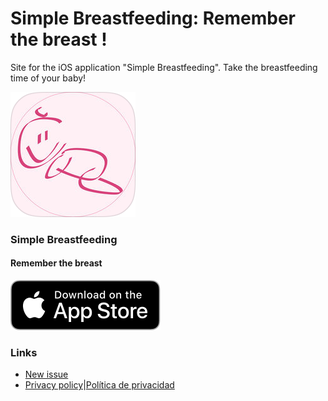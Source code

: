 # Simple Breastfeeding: Remember the breast !

Site for the iOS application "Simple Breastfeeding". Take the breastfeeding time of your baby!

![Logo](logo.png)

### Simple Breastfeeding

#### Remember the breast

[![App_Store_logo](Download_on_the_App_Store_Badge_US-UK_RGB_blk_092917.svg)](https://itunes.apple.com/es/app/simple-breastfeeding/id1448035116?mt=8)

### Links

- [New issue](https://github.com/rvillamil/simple-breastfeeding-site/issues)
- [Privacy policy](privacy-policy/policy_EN.pdf)|[Política de privacidad](privacy-policy/policy_ES.pdf)

